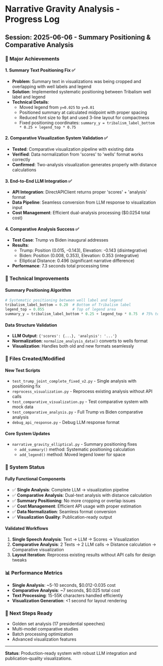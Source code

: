 # Narrative Gravity Analysis - Progress Log

## Session: 2025-06-06 - Summary Positioning & Comparative Analysis

### 🎯 Major Achievements

#### 1. **Summary Text Positioning Fix** ✅
- **Problem**: Summary text in visualizations was being cropped and overlapping with well labels and legend
- **Solution**: Implemented systematic positioning between Tribalism well label and legend
- **Technical Details**:
  - Moved legend from `y=0.025` to `y=0.01` 
  - Positioned summary at calculated midpoint with proper spacing
  - Reduced font size to 9pt and used 3-line layout for compactness
  - Fixed positioning coordinates: `summary_y = tribalism_label_bottom * 0.25 + legend_top * 0.75`

#### 2. **Comparative Visualization System Validation** ✅
- **Tested**: Comparative visualization pipeline with existing data
- **Verified**: Data normalization from 'scores' to 'wells' format works correctly
- **Confirmed**: Two-analysis visualization generates properly with distance calculations

#### 3. **End-to-End LLM Integration** ✅
- **API Integration**: DirectAPIClient returns proper 'scores' + 'analysis' format
- **Data Pipeline**: Seamless conversion from LLM response to visualization input
- **Cost Management**: Efficient dual-analysis processing ($0.0254 total cost)

#### 4. **Comparative Analysis Success** ✅
- **Test Case**: Trump vs Biden inaugural addresses
- **Results**: 
  - Trump: Position (0.015, -0.143), Elevation: -0.143 (disintegrative)
  - Biden: Position (0.008, 0.353), Elevation: 0.353 (integrative)
  - Elliptical Distance: 0.496 (significant narrative difference)
- **Performance**: 7.3 seconds total processing time

### 🔧 Technical Improvements

#### Summary Positioning Algorithm
```python
# Systematic positioning between well label and legend
tribalism_label_bottom = 0.20  # Bottom of Tribalism label
legend_top = 0.055             # Top of legend area
summary_y = tribalism_label_bottom * 0.25 + legend_top * 0.75  # 75% toward legend
```

#### Data Structure Validation
- **LLM Output**: `{'scores': {...}, 'analysis': '...'}`
- **Normalization**: `normalize_analysis_data()` converts to wells format
- **Visualization**: Handles both old and new formats seamlessly

### 📁 Files Created/Modified

#### New Test Scripts
- `test_trump_joint_complete_fixed_v2.py` - Single analysis with positioning fix
- `reprocess_visualization.py` - Reprocess existing analysis without API calls
- `test_comparative_visualization.py` - Test comparative system with mock data
- `test_comparative_analysis.py` - Full Trump vs Biden comparative analysis
- `debug_api_response.py` - Debug LLM response format

#### Core System Updates
- `narrative_gravity_elliptical.py` - Summary positioning fixes
  - `add_summary()` method: Systematic positioning calculation
  - `add_legend()` method: Moved legend lower for space

### 🚀 System Status

#### Fully Functional Components
- ✅ **Single Analysis**: Complete LLM → visualization pipeline
- ✅ **Comparative Analysis**: Dual-text analysis with distance calculation  
- ✅ **Summary Positioning**: No more cropping or overlap issues
- ✅ **Cost Management**: Efficient API usage with proper estimation
- ✅ **Data Normalization**: Seamless format conversion
- ✅ **Visualization Quality**: Publication-ready output

#### Validated Workflows
1. **Single Speech Analysis**: Text → LLM → Scores → Visualization
2. **Comparative Analysis**: 2 Texts → 2 LLM calls → Distance calculation → Comparative visualization
3. **Layout Iteration**: Reprocess existing results without API calls for design tweaks

### 📊 Performance Metrics
- **Single Analysis**: ~5-10 seconds, $0.012-0.035 cost
- **Comparative Analysis**: ~7 seconds, $0.025 total cost
- **Text Processing**: 15-55K characters handled efficiently
- **Visualization Generation**: <1 second for layout rendering

### 🎯 Next Steps Ready
- Golden set analysis (17 presidential speeches)
- Multi-model comparative studies
- Batch processing optimization
- Advanced visualization features

---

**Status**: Production-ready system with robust LLM integration and publication-quality visualizations. 